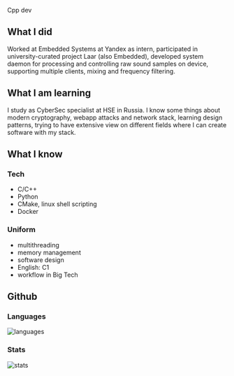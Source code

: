 Cpp dev

## What I did

Worked at Embedded Systems at Yandex as intern, participated
in university-curated project Laar (also Embedded), developed system daemon
for processing and controlling raw sound samples on device, supporting multiple
clients, mixing and frequency filtering.

## What I am learning

I study as CyberSec specialist at HSE in Russia. I know some
things about modern cryptography, webapp attacks and network stack, learning
design patterns, trying to have extensive view on different
fields where I can create software with my stack.

## What I know

### Tech

- C/C++
- Python
- CMake, linux shell scripting
- Docker

### Uniform

- multithreading
- memory management
- software design
- English: C1
- workflow in Big Tech

## Github

### Languages

<img alt="languages" src="https://github-readme-stats.vercel.app/api/top-langs?layout=donut&hide_border=true&langs_count=4&username=AshFungor&theme=github_dark"/>

### Stats

<img alt="stats" src="https://github-readme-stats.vercel.app/api?username=AshFungor&theme=github_dark&hide_border=true&show_icons=true&show=reviews,prs_merged,prs_merged_percentage&hide=commits,issues"/>


